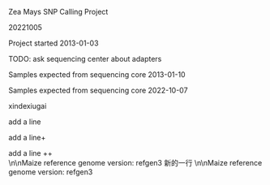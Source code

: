 Zea Mays SNP Calling Project  

20221005  

Project started 2013-01-03  

TODO: ask sequencing center about adapters  

Samples expected from sequencing core 2013-01-10  

Samples expected from sequencing core 2022-10-07  

xindexiugai  

add a line  

add a line+  

add a line ++   
\n\nMaize reference genome version: refgen3
  新的一行
\n\nMaize reference genome version: refgen3
